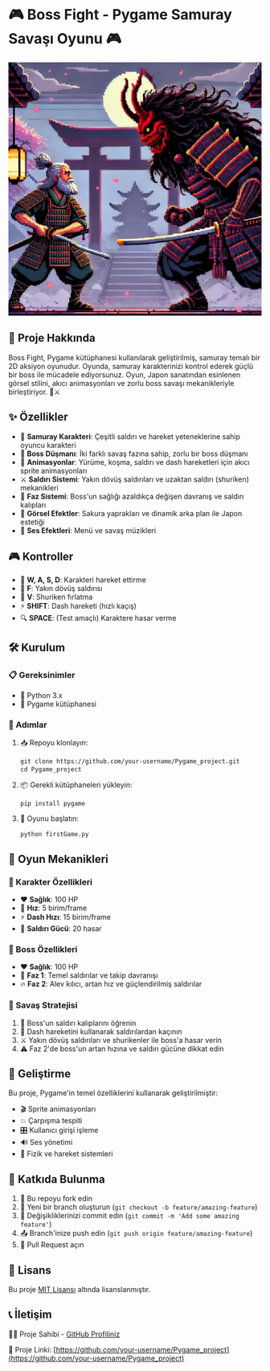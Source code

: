 # 🎮 Boss Fight - Pygame Samuray Savaşı Oyunu 🎮

![Samuray Savaşı](assets/SamuraiShowdown.png)

## 📜 Proje Hakkında

Boss Fight, Pygame kütüphanesi kullanılarak geliştirilmiş, samuray temalı bir 2D aksiyon oyunudur. Oyunda, samuray karakterinizi kontrol ederek güçlü bir boss ile mücadele ediyorsunuz. Oyun, Japon sanatından esinlenen görsel stilini, akıcı animasyonları ve zorlu boss savaşı mekanikleriyle birleştiriyor. 🏯⚔️

## ✨ Özellikler

- 🥋 **Samuray Karakteri**: Çeşitli saldırı ve hareket yeteneklerine sahip oyuncu karakteri
- 👹 **Boss Düşmanı**: İki farklı savaş fazına sahip, zorlu bir boss düşmanı
- 🏃 **Animasyonlar**: Yürüme, koşma, saldırı ve dash hareketleri için akıcı sprite animasyonları
- ⚔️ **Saldırı Sistemi**: Yakın dövüş saldırıları ve uzaktan saldırı (shuriken) mekanikleri
- 🔄 **Faz Sistemi**: Boss'un sağlığı azaldıkça değişen davranış ve saldırı kalıpları
- 🌸 **Görsel Efektler**: Sakura yaprakları ve dinamik arka plan ile Japon estetiği
- 🎵 **Ses Efektleri**: Menü ve savaş müzikleri

## 🎮 Kontroller

- 🔼 **W, A, S, D**: Karakteri hareket ettirme
- 👊 **F**: Yakın dövüş saldırısı
- 🌟 **V**: Shuriken fırlatma
- ⚡ **SHIFT**: Dash hareketi (hızlı kaçış)
- 🔍 **SPACE**: (Test amaçlı) Karaktere hasar verme

## 🛠️ Kurulum

### 📋 Gereksinimler

- 🐍 Python 3.x
- 🎲 Pygame kütüphanesi

### 📝 Adımlar

1. 📥 Repoyu klonlayın:
   ```
   git clone https://github.com/your-username/Pygame_project.git
   cd Pygame_project
   ```

2. 📦 Gerekli kütüphaneleri yükleyin:
   ```
   pip install pygame
   ```

3. 🚀 Oyunu başlatın:
   ```
   python firstGame.py
   ```

## 🎯 Oyun Mekanikleri

### 🥋 Karakter Özellikleri
- ❤️ **Sağlık**: 100 HP
- 🏃 **Hız**: 5 birim/frame
- ⚡ **Dash Hızı**: 15 birim/frame
- 💪 **Saldırı Gücü**: 20 hasar

### 👹 Boss Özellikleri
- ❤️ **Sağlık**: 100 HP
- 🔴 **Faz 1**: Temel saldırılar ve takip davranışı
- 🔥 **Faz 2**: Alev kılıcı, artan hız ve güçlendirilmiş saldırılar

### 🧠 Savaş Stratejisi
1. 👀 Boss'un saldırı kalıplarını öğrenin
2. 💨 Dash hareketini kullanarak saldırılardan kaçının
3. ⚔️ Yakın dövüş saldırıları ve shurikenler ile boss'a hasar verin
4. ⚠️ Faz 2'de boss'un artan hızına ve saldırı gücüne dikkat edin

## 🧩 Geliştirme

Bu proje, Pygame'in temel özelliklerini kullanarak geliştirilmiştir:
- 🎬 Sprite animasyonları
- 💥 Çarpışma tespiti
- 🎛️ Kullanıcı girişi işleme
- 🔊 Ses yönetimi
- 🧪 Fizik ve hareket sistemleri

## 🤝 Katkıda Bulunma

1. 🍴 Bu repoyu fork edin
2. 🌿 Yeni bir branch oluşturun (`git checkout -b feature/amazing-feature`)
3. 💾 Değişikliklerinizi commit edin (`git commit -m 'Add some amazing feature'`)
4. 📤 Branch'inize push edin (`git push origin feature/amazing-feature`)
5. 🔄 Pull Request açın

## 📄 Lisans

Bu proje [MIT Lisansı](LICENSE) altında lisanslanmıştır.

## 📞 İletişim

👨‍💻 Proje Sahibi - [GitHub Profiliniz](https://github.com/)

🔗 Proje Linki: [https://github.com/your-username/Pygame_project](https://github.com/your-username/Pygame_project)
